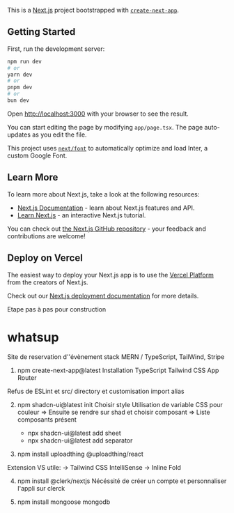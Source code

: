 This is a [Next.js](https://nextjs.org/) project bootstrapped with [`create-next-app`](https://github.com/vercel/next.js/tree/canary/packages/create-next-app).

## Getting Started

First, run the development server:

```bash
npm run dev
# or
yarn dev
# or
pnpm dev
# or
bun dev
```

Open [http://localhost:3000](http://localhost:3000) with your browser to see the result.

You can start editing the page by modifying `app/page.tsx`. The page auto-updates as you edit the file.

This project uses [`next/font`](https://nextjs.org/docs/basic-features/font-optimization) to automatically optimize and load Inter, a custom Google Font.

## Learn More

To learn more about Next.js, take a look at the following resources:

- [Next.js Documentation](https://nextjs.org/docs) - learn about Next.js features and API.
- [Learn Next.js](https://nextjs.org/learn) - an interactive Next.js tutorial.

You can check out [the Next.js GitHub repository](https://github.com/vercel/next.js/) - your feedback and contributions are welcome!

## Deploy on Vercel

The easiest way to deploy your Next.js app is to use the [Vercel Platform](https://vercel.com/new?utm_medium=default-template&filter=next.js&utm_source=create-next-app&utm_campaign=create-next-app-readme) from the creators of Next.js.

Check out our [Next.js deployment documentation](https://nextjs.org/docs/deployment) for more details.

Etape pas à pas pour construction

# whatsup

Site de reservation d''évènement stack MERN / TypeScript, TailWind, Stripe

1. npm create-next-app@latest
   Installation TypeScript
   Tailwind CSS
   App Router

Refus de ESLint et src/ directory et customisation import alias

2. npm shadcn-ui@latest init
   Choisir style
   Utilisation de variable CSS pour couleur
   => Ensuite se rendre sur shad et choisir composant
   => Liste composants présent

   - npx shadcn-ui@latest add sheet
   - npx shadcn-ui@latest add separator


3. npm install uploadthing @uploadthing/react

Extension VS utile:
-> Tailwind CSS IntelliSense
-> Inline Fold

4. npm install @clerk/nextjs
   Nécéssité de créer un compte et personnaliser l'appli sur clerck

5. npm install mongoose mongodb   